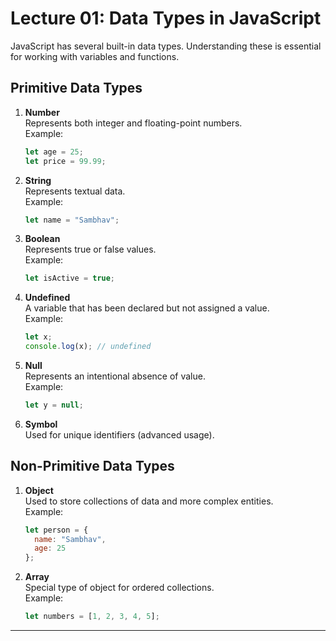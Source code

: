# Lecture 01: Data Types in JavaScript

JavaScript has several built-in data types. Understanding these is essential for working with variables and functions.

## Primitive Data Types

1. **Number**  
   Represents both integer and floating-point numbers.  
   Example:
   ```javascript
   let age = 25;
   let price = 99.99;
   ```

2. **String**  
   Represents textual data.  
   Example:
   ```javascript
   let name = "Sambhav";
   ```

3. **Boolean**  
   Represents true or false values.  
   Example:
   ```javascript
   let isActive = true;
   ```

4. **Undefined**  
   A variable that has been declared but not assigned a value.  
   Example:
   ```javascript
   let x;
   console.log(x); // undefined
   ```

5. **Null**  
   Represents an intentional absence of value.  
   Example:
   ```javascript
   let y = null;
   ```

6. **Symbol**  
   Used for unique identifiers (advanced usage).

## Non-Primitive Data Types

1. **Object**  
   Used to store collections of data and more complex entities.  
   Example:
   ```javascript
   let person = {
     name: "Sambhav",
     age: 25
   };
   ```

2. **Array**  
   Special type of object for ordered collections.  
   Example:
   ```javascript
   let numbers = [1, 2, 3, 4, 5];
   ```

---